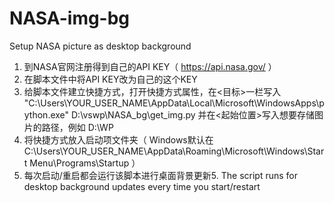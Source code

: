 # NASA-img-bg
Setup NASA picture as desktop background

1. 到NASA官网注册得到自己的API KEY（ https://api.nasa.gov/ ）
2. 在脚本文件中将API KEY改为自己的这个KEY
3. 给脚本文件建立快捷方式，打开快捷方式属性，在<目标>一栏写入 "C:\Users\YOUR_USER_NAME\AppData\Local\Microsoft\WindowsApps\python.exe" D:\vswp\NASA_bg\get_img.py 并在<起始位置>写入想要存储图片的路径，例如 D:\WP
4. 将快捷方式放入启动项文件夹（ Windows默认在C:\Users\YOUR_USER_NAME\AppData\Roaming\Microsoft\Windows\Start Menu\Programs\Startup ）
5. 每次启动/重启都会运行该脚本进行桌面背景更新5. The script runs for desktop background updates every time you start/restart
